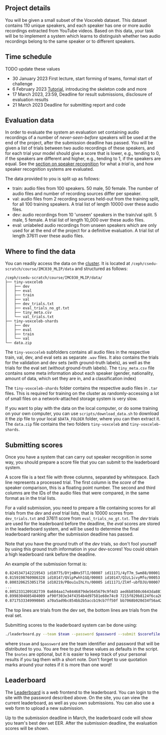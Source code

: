 ## Project details

You will be given a small subset of the Voxceleb dataset. This dataset contains 110 unique speakers, and each speaker has one or more audio recordings extracted from YouTube videos. Based on this data, your task will be to implement a system which learns to distinguish whether two audio recordings belong to the same speaker or to different speakers. 

## Time schedule

TODO update these values
 - 30 January 2023 First lecture, start forming of teams, formal start of challenge
 - 6 February 2023 [Tutorial](bootstrap.md), introducing the skeleton code and more
 - 17 March 2023, 23:59, Deadline for result submissions, disclosure of evaluation results 
 - 21 March 2023 Deadline for submitting report and code 

## Evaluation data

In order to evaluate the system an evaluation set containing audio recordings of a number of *never-seen-before* speakers will be used at the end of the project, after the submission deadline has passed. You will be given a list of trials between two audio recordings of these speakers, and for each trial your model should give a score that is lower, e.g., tending to 0, if the speakers are different and higher, e.g., tending to 1, if the speakers are equal.  See the [section on speaker recognition](speaker-recognition.md) for what a _trial_ is, and how speaker recognition systems are evaluated.


The data provided to you is split up as follows:
* train: audio files from 100 speakers. 50 male, 50 female. The number of audio files and number of recording sources differ per speaker.
* val: audio files from 2 recording sources held-out from the training split, for all 100 training speakers. A trial list of length 10000 over these audio files.
* dev: audio recordings from 10 'unseen' speakers in the train/val split. 5 male, 5 female. A trial list of length 10_000 over these audio files.
* eval: unlabeled audio recordings from unseen speakers which are only used for at the end of the project for a definitive evaluation. A trial list of length 37611 over these audio files.

## Where to find the data

You can readily access the data on the [cluster](cluster.md). It is located at `/ceph/csedu-scratch/course/IMC030_MLIP/data` and structured as follows: 

```
/ceph/csedu-scratch/course/IMC030_MLIP/data/
├── tiny-voxceleb
│   ├── dev
│   ├── eval
│   ├── train
│   ├── val
│   ├── dev_trials.txt
│   ├── eval_trials_no_gt.txt
│   ├── tiny_meta.csv
│   └── val_trials.txt
├── tiny-voxceleb-shards
│   ├── dev
│   ├── eval
│   ├── train
│   └── val
└── data.zip
```

The `tiny-voxcceleb` subfolders contains all audio files in the respective train, val, dev, and eval sets as separate `.wav` files.
It also contains the trials for the validation and dev sets (with ground-truth labels), as well as the trials for the eval set (without ground-truth labels).
The `tiny_meta.csv` file contains some meta information about each speaker (gender, nationality, amount of data, which set they are in, and a classification index)

The `tiny-voxceleb-shards` folder contains the respective audio files in `.tar` files. This is required for training on the cluster as randomly-accessing a lot of small files on a network-attached storage system is very slow.

If you want to play with the data on the local computer, or do some training on your own computer, you can use `scripts/download_data.sh` to download it the zip file to your local `$DATA_FOLDER` folder, where you can then extract it.
The `data.zip` file contains the two folders `tiny-voxceleb` and `tiny-voxceleb-shards`.

## Submitting scores

Once you have a system that can carry out speaker recognition in some way, you should prepare a score file that you can submit to the leaderboard system. 

A score file is a text file with three columns, separated by whitespace.  Each line represents a processed trial.  The first column is the _score_ of the speaker comparison, this is a floating point number.  The second and third columns are the IDs of the audio files that were compared, in the same format as in the trial lists. 

For a valid submission, you need to prepare a file containing scores for all trials from the _dev_ and _eval_ trial lists, that is 10000 scores from `dev_trials.txt` and 37611 score from `eval_trials_no_gt.txt`.  The _dev_ trials are used for the leaderboard before the deadline, the _eval_ scores are stored in the leaderboard system, and will be used to determine the final leaderboard ranking after the submission deadline has passed. 

Note that you have the ground truth of the _dev_ trials, so don't fool yourself by using this ground truth information in your dev-scores!  You could obtain a high leaderboard rank before the deadline. 

An example of the submission format is:
```txt
0.8245347142219543 id10775/DYjmBHx5TlI/00007 id11171/4yT7m_Swm88/00001
0.8159198760986328 id10147/QVipPwhh1GQ/00003 id10147/Q3zL1cvyMfo/00053
0.8003206253051758 id10219/PBou1uIhLYs/00005 id11171/ZlHf-ubfDJU/00007
...
0.8052331209182739 0a684aa17e8446879de5645679c9f4d3 aed6b8508c6643da88158ea5280a860b
0.8998304605484009 af90f303e34f4354b4d97581e68e74c0 7215f829b8124f6ca26cd9c88638faa6
0.8717533349990845 a70a5ad9bc854bb2b5accb19cb7ff50f bb7068b920d34f56a425d6c577f62241
```

The top lines are trials from the dev set, the bottom lines are trials from the eval set.  

Submitting scores to the leaderboard system can be done using:
```bash
./leaderboard.py --team $team --password $password --submit $scorefile [--notes $notes]
```
where `$team` and `$password` are the team identifier and password that will be distributed to you.  You are free to put these values as defaults in the script.  The `$notes` are optional, but it is easier to keep track of your personal results if you tag them with a short note.  Don't forget to use quotation marks around your notes if it is more than one word!

## Leaderboard

The [Leaderboard](https://demo.spraaklab.nl/mlip/2023) is a web frontend to the leaderboard.  You can login to the site with the password described above.  On the site, you can view the current leaderboard, as well as you own submissions.  You can also use a web form to upload a new submission.  

Up to the submission deadline in March, the leaderboard code will show you team's best dev set EER.  After the submission deadline, the evaluation scores will be shown. 

